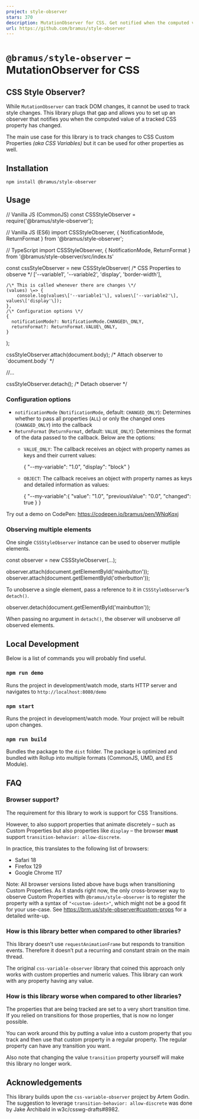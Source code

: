 ```yaml
---
project: style-observer
stars: 370
description: MutationObserver for CSS. Get notified when the computed value of a CSS property changes.
url: https://github.com/bramus/style-observer
---
```


`@bramus/style-observer` – MutationObserver for CSS
===================================================

CSS Style Observer?
-------------------

While `MutationObserver` can track DOM changes, it cannot be used to track style changes. This library plugs that gap and allows you to set up an observer that notifies you when the computed value of a tracked CSS property has changed.

The main use case for this library is to track changes to CSS Custom Properties _(aka CSS Variables)_ but it can be used for other properties as well.

Installation
------------

```
npm install @bramus/style-observer
```

Usage
-----

// Vanilla JS (CommonJS)
const CSSStyleObserver \= require('@bramus/style-observer');

// Vanilla JS (ES6)
import CSSStyleObserver, { NotificationMode, ReturnFormat } from '@bramus/style-observer';

// TypeScript
import CSSStyleObserver, { NotificationMode, ReturnFormat } from '@bramus/style-observer/src/index.ts'

const cssStyleObserver \= new CSSStyleObserver(
    /\* CSS Properties to observe \*/
    \['--variable1', '--variable2', 'display', 'border-width'\],

    /\* This is called whenever there are changes \*/
    (values) \=> {
        console.log(values\['--variable1'\], values\['--variable2'\], values\['display'\]);
    },                                                 
    /\* Configuration options \*/
    {
      notificationMode?: NotificationMode.CHANGED\_ONLY,
      returnFormat?: ReturnFormat.VALUE\_ONLY,
    }
);

cssStyleObserver.attach(document.body);  /\* Attach observer to \`document.body\` \*/

//...

cssStyleObserver.detach();               /\* Detach observer \*/

### Configuration options

-   `notificationMode` (`NotificationMode`, default: `CHANGED_ONLY`): Determines whether to pass all properties (`ALL`) or only the changed ones (`CHANGED_ONLY`) into the callback
-   `ReturnFormat` (`ReturnFormat`, default: `VALUE_ONLY`): Determines the format of the data passed to the callback. Below are the options:
    -   `VALUE_ONLY`: The callback receives an object with property names as keys and their current values:
        
        {
            "--my-variable": "1.0",
            "display": "block"
        }
        
    -   `OBJECT`: The callback receives an object with property names as keys and detailed information as values:
        
        {
            "--my-variable":{
                "value": "1.0",
                "previousValue": "0.0",
                "changed": true
            }
        }
        

Try out a demo on CodePen: https://codepen.io/bramus/pen/WNqKqxj

### Observing multiple elements

One single `CSSStyleObserver` instance can be used to observer mutliple elements.

const observer \= new CSSStyleObserver(…);

observer.attach(document.getElementById('mainbutton'));
observer.attach(document.getElementById('otherbutton'));

To unobserve a single element, pass a reference to it in `CSSStyleObserver`’s `detach()`.

observer.detach(document.getElementById('mainbutton'));

When passing no argument in `detach()`, the observer will unobserve _all_ observed elements.

Local Development
-----------------

Below is a list of commands you will probably find useful.

### `npm run demo`

Runs the project in development/watch mode, starts HTTP server and navigates to `http://localhost:8080/demo`

### `npm start`

Runs the project in development/watch mode. Your project will be rebuilt upon changes.

### `npm run build`

Bundles the package to the `dist` folder. The package is optimized and bundled with Rollup into multiple formats (CommonJS, UMD, and ES Module).

FAQ
---

### Browser support?

The requirement for this library to work is support for CSS Transitions.

However, to also support properties that animate discretely – such as Custom Properties but also properties like `display` – the browser **must** support `transition-behavior: allow-discrete`.

In practice, this translates to the following list of browsers:

-   Safari 18
-   Firefox 129
-   Google Chrome 117

Note: All browser versions listed above have bugs when transitioning Custom Properties. As it stands right now, the only cross-browser way to observe Custom Properties with `@bramus/style-observer` is to register the property with a syntax of `"<custom-ident>"`, which might not be a good fit for your use-case. See https://brm.us/style-observer#custom-props for a detailed write-up.

### How is this library better when compared to other libraries?

This library doesn’t use `requestAnimationFrame` but responds to transition events. Therefore it doesn’t put a recurring and constant strain on the main thread.

The original `css-variable-observer` library that coined this approach only works with custom properties and numeric values. This library can work with any property having any value.

### How is this library worse when compared to other libraries?

The properties that are being tracked are set to a very short transition time. If you relied on transitions for those properties, that is now no longer possible.

You can work around this by putting a value into a custom property that you track and then use that custom property in a regular property. The regular property can have any transition you want.

Also note that changing the value `transition` property yourself will make this library no longer work.

Acknowledgements
----------------

This library builds upon the `css-variable-observer` project by Artem Godin. The suggestion to leverage `transition-behavior: allow-discrete` was done by Jake Archibald in w3c/csswg-drafts#8982.
